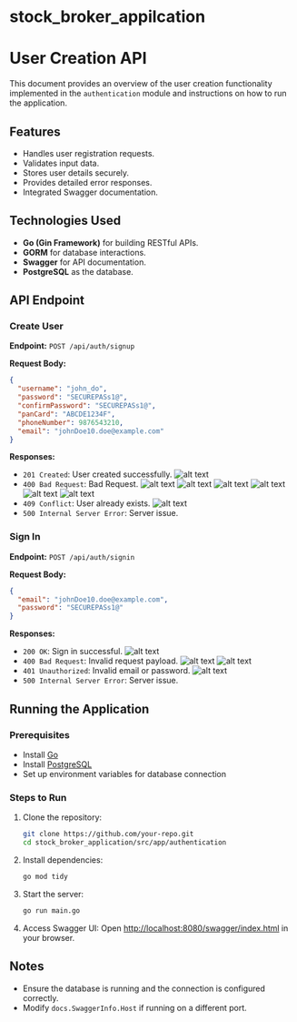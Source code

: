 # stock_broker_appilcation
# User Creation API

This document provides an overview of the user creation functionality implemented in the `authentication` module and instructions on how to run the application.

## Features
- Handles user registration requests.
- Validates input data.
- Stores user details securely.
- Provides detailed error responses.
- Integrated Swagger documentation.

## Technologies Used
- **Go (Gin Framework)** for building RESTful APIs.
- **GORM** for database interactions.
- **Swagger** for API documentation.
- **PostgreSQL** as the database.

## API Endpoint
### Create User
**Endpoint:** `POST /api/auth/signup`

**Request Body:**
```json
{
  "username": "john_do",
  "password": "SECUREPASs1@",
  "confirmPassword": "SECUREPASs1@",
  "panCard": "ABCDE1234F",
  "phoneNumber": 9876543210,
  "email": "johnDoe10.doe@example.com"
}
```

**Responses:**
- `201 Created`: User created successfully.
![alt text](image.png)
- `400 Bad Request`: Bad Request.
![alt text](image-2.png)
![alt text](image-4.png)
![alt text](image-5.png)
![alt text](image-6.png)
![alt text](image-7.png)
![alt text](image-8.png)
- `409 Conflict`: User already exists.
![alt text](image-1.png)
- `500 Internal Server Error`: Server issue.

### Sign In
**Endpoint:** `POST /api/auth/signin`

**Request Body:**
```json
{
  "email": "johnDoe10.doe@example.com",
  "password": "SECUREPASs1@"
}
```

**Responses:**
- `200 OK`: Sign in successful.
![alt text](image-3.png)
- `400 Bad Request`: Invalid request payload.
![alt text](image-11.png)
![alt text](image-9.png)
- `401 Unauthorized`: Invalid email or password.
![alt text](image-10.png)
- `500 Internal Server Error`: Server issue.

## Running the Application
### Prerequisites
- Install [Go](https://go.dev/doc/install)
- Install [PostgreSQL](https://www.postgresql.org/download/)
- Set up environment variables for database connection

### Steps to Run
1. Clone the repository:
   ```sh
   git clone https://github.com/your-repo.git
   cd stock_broker_application/src/app/authentication
   ```
2. Install dependencies:
   ```sh
   go mod tidy
   ```
3. Start the server:
   ```sh
   go run main.go
   ```
4. Access Swagger UI:
   Open [http://localhost:8080/swagger/index.html](http://localhost:8080/swagger/index.html) in your browser.

## Notes
- Ensure the database is running and the connection is configured correctly.
- Modify `docs.SwaggerInfo.Host` if running on a different port.